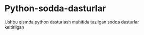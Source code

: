 # Python-sodda-dasturlar
Ushbu qismda  python dasturlash muhitida   tuzilgan  sodda dasturlar keltirilgan 
